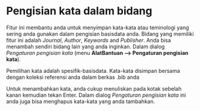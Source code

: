 Pengisian kata dalam bidang
===========================

Fitur ini membantu anda untuk menyimpan kata-kata atau teminologi yang sering anda gunakan dalam pengisian basisdata anda. Bidang yang memiliki fitur ini adalah *Journal*, *Author*, *Keywords* and *Publisher*. Anda bisa menambah sendiri bidang lain yang anda inginkan. Dalam dialog *Pengaturan pengisian kata* (menu **AlatBantuan --&gt; Pengaturan pengisian kata**).

Pemilihan kata adalah spesifik-basisdata. Kata-kata disimpan bersama dengan koleksi referensi anda dalam berkas .bib anda

Untuk menambahkan kata, anda cukup menuliskan pada kotak sebelah kanan kemudian tekan Enter. Dalam dialog *Pengaturan pengisian kata* ini anda juga bisa menghapus kata-kata yang anda tambahkan.
